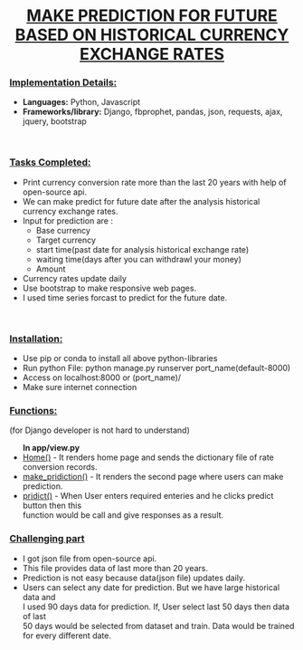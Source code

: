 <h1 style="text-align: center;"><u>MAKE PREDICTION FOR FUTURE BASED ON HISTORICAL CURRENCY EXCHANGE RATES</u></h1>
<h3><u>Implementation Details:</u></h3>
<ul>
  <li><b>Languages:</b> Python, Javascript</li>
  <li><b>Frameworks/library:</b> Django, fbprophet, pandas, json, requests, ajax, jquery, bootstrap</li>
</ul>
<br>
<h3><u>Tasks Completed:</u></h3>
<ul>
  <li>Print currency conversion rate more than the last 20 years with help of open-source api.</li>
  <li>We can make predict for future date after the analysis historical currency exchange rates.</li>
  <li>Input for prediction are :
  	<ul>
  		<li>Base currency</li>
  		<li>Target currency</li>
  		<li>start time(past date for analysis historical exchange rate) </li>
  		<li>waiting time(days after you can withdrawl your money)</li>
  		<li>Amount</li>	
  	</ul>
  </li>
  <li>Currency rates update daily</li>
  <li>Use bootstrap to make responsive web pages.</li>
  <li>I used time series forcast to predict for the future date.</li>
</ul>
<br>
<h3><u>Installation:</u></h3>
<ul>
  <li>Use pip or conda to install all above python-libraries</li>
  <li>Run python File: python manage.py runserver port_name(default-8000)</li>
  <li>Access on localhost:8000 or (port_name)/</li>
  <li>Make sure internet connection</li>
</ul>
<h3><u>Functions:</u></h3>
<p>(for Django developer is not hard to understand)</p>
<ul><b>In app/view.py</b>
	<li><u>Home()</u> - It renders home page and sends the dictionary file of rate conversion records.</li>
	<li><u>make_pridiction()</u> - It renders the second page where users can make prediction.</li>
	<li><u>pridict()</u> - When User enters required enteries and he clicks predict button then this <br>function would be call and give responses as a result.</li>
</ul>

<h3><u>Challenging part</u></h3>
<ul>
	<li>I got json file from open-source api.</li>
	<li>This file provides data of last more than 20 years.</li>
	<li>Prediction is not easy because data(json file) updates daily.</li>
	<li>Users can select any date for prediction. But we have large historical data and <br>I used 90 days data for prediction. If, User select last 50 days then data of last<br> 50 days would be selected from dataset and train. Data would be trained for every different date.</li>
</ul>

